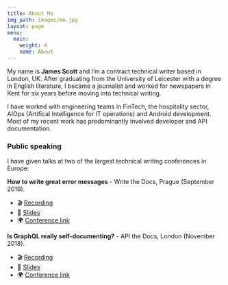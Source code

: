 ```yaml
---
title: About Me
img_path: images/me.jpg
layout: page
menu:
  main:
    weight: 4
    name: About
---
```


My name is **James Scott** and I’m a contract technical writer based in London, UK. After graduating from the University of Leicester with a degree in English literature, I became a journalist and worked for newspapers in Kent for six years before moving into technical writing.

I have worked with engineering teams in FinTech, the hospitality sector, AIOps (Artifical Intelligence for IT operations) and Android development. Most of my recent work has predominantly involved developer and API documentation.

### Public speaking 

I have given talks at two of the largest technical writing conferences in Europe: 

**How to write great error messages** - Write the Docs, Prague (September 2019).

+ 🎬 [Recording](https://www.youtube.com/watch?v=hzCfl8CGJuw)
+ 💾 [Slides](https://speakerdeck.com/scottydocs/101-to-404-s-how-to-write-a-great-error-message)
+ 🌍 [Conference link](https://www.writethedocs.org/conf/prague/2019/)

**Is GraphQL really self-documenting?** - API the Docs, London (November 2018).

+ 🎬 [Recording](https://www.youtube.com/watch?v=rKzHc1hozB8)
+ 💾 [Slides](https://speakerdeck.com/scottydocs/is-graphql-really-self-documenting)
+ 🌍 [Conference link](https://apithedocs.org/london2018/agenda/jamesscott)
